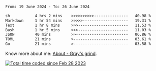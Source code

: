 <!--START_SECTION:waka-->

```txt
From: 19 June 2024 - To: 26 June 2024

sh           4 hrs 2 mins    >>>>>>>>>>---------------   40.98 %
Markdown     1 hr 54 mins    >>>>>--------------------   19.31 %
Text         1 hr 8 mins     >>>----------------------   11.53 %
Bash         1 hr 5 mins     >>>----------------------   11.03 %
JSON         40 mins         >>-----------------------   06.86 %
TOML         21 mins         >------------------------   03.61 %
Go           21 mins         >------------------------   03.58 %
```

<!--END_SECTION:waka-->

<!-- [![grayxu's github stats](https://github-readme-stats.vercel.app/api?username=grayxu&count_private=true&show_icons=true)](https://github.com/grayxu) -->

Know more about me: [About - Gray's grind](https://www.grayxu.cn/).
<p align="left">
  <a href="https://wakatime.com/@c69eb31e-43a1-463f-8968-c3449e386f57"><img src="https://wakatime.com/badge/user/c69eb31e-43a1-463f-8968-c3449e386f57.svg" title="Total time coded since Feb 28 2023" /></a>
</p>

